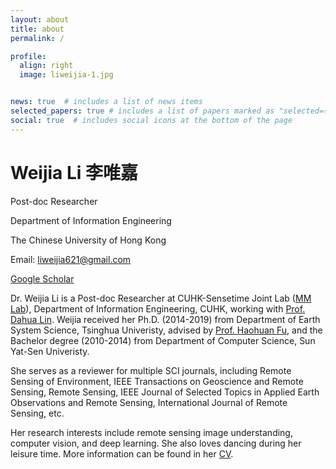```yaml
---
layout: about
title: about
permalink: /

profile:
  align: right
  image: liweijia-1.jpg


news: true  # includes a list of news items
selected_papers: true # includes a list of papers marked as "selected={true}"
social: true  # includes social icons at the bottom of the page
---
```


<h1 class="post-title">
<b>Weijia Li 李唯嘉</b>
</h1>

Post-doc Researcher 

Department of Information Engineering

The Chinese University of Hong Kong

Email: liweijia621@gmail.com

[Google Scholar](https://scholar.google.com/citations?user=R6Rnh9IAAAAJ&hl=en)


Dr. Weijia Li is a Post-doc Researcher at CUHK-Sensetime Joint Lab ([MM Lab](http://mmlab.ie.cuhk.edu.hk/index_cn.html)), Department of Information Engineering, CUHK, working with [Prof. Dahua Lin](http://dahua.site/). Weijia received her Ph.D. (2014-2019) from Department of Earth System Science, Tsinghua Univeristy, advised by [Prof. Haohuan Fu](http://47.94.243.94/mediawiki/index.php/Haohuan_Fu), and the Bachelor degree (2010-2014) from Department of Computer Science, Sun Yat-Sen Univeristy. 

She serves as a reviewer for multiple SCI journals, including Remote Sensing of Environment, IEEE Transactions on Geoscience and Remote Sensing, Remote Sensing, IEEE Journal of Selected Topics in Applied Earth Observations and Remote Sensing, International Journal of Remote Sensing, etc.

Her research interests include remote sensing image understanding, computer vision, and deep learning. 
She also loves dancing during her leisure time. More information can be found in her [CV](/assets/pdf/liweijia_CV_20210813.pdf).

